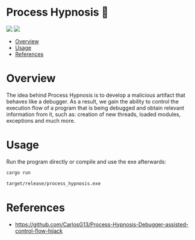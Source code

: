 # Process Hypnosis 🦀

<p align="left">
	<a href="https://www.rust-lang.org/"><img src="https://img.shields.io/badge/made%20with-Rust-red"></a>
	<a href="#"><img src="https://img.shields.io/badge/platform-windows-blueviolet"></a>
</p>

- [Overview](#overview)
- [Usage](#usage)
- [References](#references)

# Overview

The idea behind Process Hypnosis is to develop a malicious artifact that behaves like a debugger. As a result, we gain the ability to control the execution flow of a program that is being debugged and obtain relevant information from it, such as: creation of new threads, loaded modules, exceptions and much more.

# Usage 

Run the program directly or compile and use the exe afterwards:
```sh
cargo run
```
```sh
target/release/process_hypnosis.exe
```

# References

* https://github.com/CarlosG13/Process-Hypnosis-Debugger-assisted-control-flow-hijack